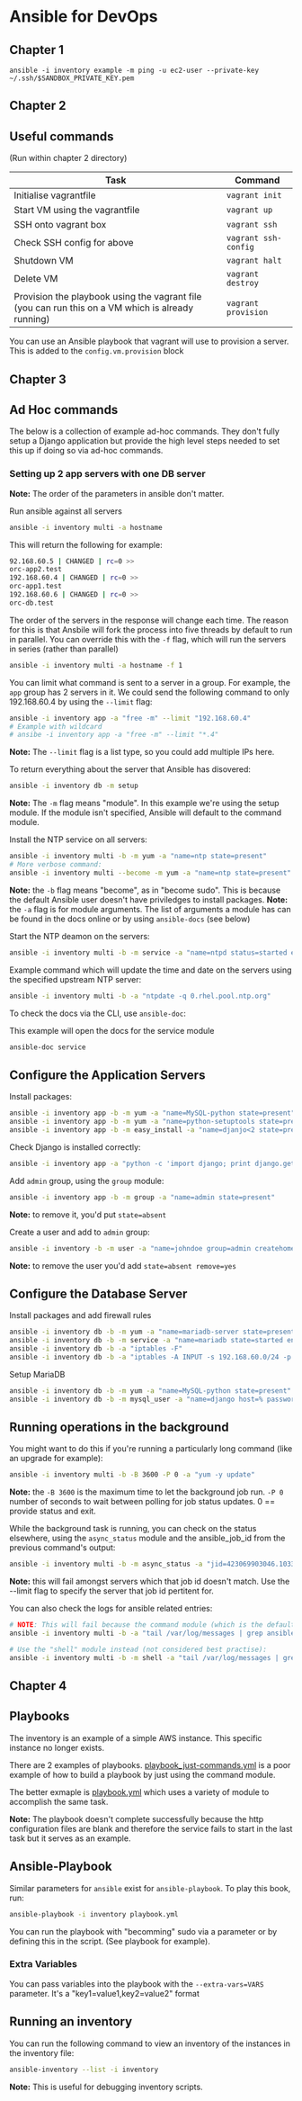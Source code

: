 # Ansible for DevOps

## Chapter 1

`ansible -i inventory example -m ping -u ec2-user --private-key ~/.ssh/$SANDBOX_PRIVATE_KEY.pem`

## Chapter 2

## Useful commands

(Run within chapter 2 directory)

|Task|Command|
|---|---|
|Initialise vagrantfile|`vagrant init`|
|Start VM using the vagrantfile|`vagrant up`|
|SSH onto vagrant box|`vagrant ssh`|
|Check SSH config for above|`vagrant ssh-config`|
|Shutdown VM|`vagrant halt`|
|Delete VM|`vagrant destroy`|
|Provision the playbook using the vagrant file (you can run this on a VM which is already running)|`vagrant provision`|

You can use an Ansible playbook that vagrant will use to provision a server. This is added to the `config.vm.provision` block

## Chapter 3

## Ad Hoc commands

The below is a collection of example ad-hoc commands. They don't fully setup a Django application but provide the high level steps needed to set this up if doing so via ad-hoc commands.

### Setting up 2 app servers with one DB server

**Note:** The order of the parameters in ansible don't matter.

Run ansible against all servers 

```bash
ansible -i inventory multi -a hostname
```

This will return the following for example:

```bash
92.168.60.5 | CHANGED | rc=0 >>
orc-app2.test
192.168.60.4 | CHANGED | rc=0 >>
orc-app1.test
192.168.60.6 | CHANGED | rc=0 >>
orc-db.test
```

The order of the servers in the response will change each time. The reason for this is that Ansbile will fork the process into five threads by default to run in parallel. You can override this with the `-f` flag, which will run the servers in series (rather than parallel) 

```bash
ansible -i inventory multi -a hostname -f 1
```

You can limit what command is sent to a server in a group. For example, the `app` group has 2 servers in it. We could send the following command to only 192.168.60.4 by using the `--limit` flag:

```bash
ansible -i inventory app -a "free -m" --limit "192.168.60.4"
# Example with wildcard
# ansibe -i inventory app -a "free -m" --limit "*.4"
```

**Note:** The `--limit` flag is a list type, so you could add multiple IPs here.

To return everything about the server that Ansible has disovered: 

```bash
ansible -i inventory db -m setup
```

**Note:** The `-m` flag means "module". In this example we're using the setup module. If the module isn't specified, Ansible will default to the command module.

Install the NTP service on all servers:

```bash
ansible -i inventory multi -b -m yum -a "name=ntp state=present"
# More verbose command:
ansible -i inventory multi --become -m yum -a "name=ntp state=present"
```

**Note:** the `-b` flag means "become", as in "become sudo". This is because the default Ansible user doesn't have priviledges to install packages.
**Note:** the `-a` flag is for module arguments. The list of arguments a module has can be found in the docs online or by using `ansible-docs` (see below)

Start the NTP deamon on the servers:

```bash
ansible -i inventory multi -b -m service -a "name=ntpd status=started enabled=yes"
```

Example command which will update the time and date on the servers using the specified upstream NTP server:

```bash
ansible -i inventory multi -b -a "ntpdate -q 0.rhel.pool.ntp.org"
```

To check the docs via the CLI, use `ansible-doc`:

This example will open the docs for the service module

```bash
ansible-doc service
```

## Configure the Application Servers

Install packages:

```bash
ansible -i inventory app -b -m yum -a "name=MySQL-python state=present"
ansible -i inventory app -b -m yum -a "name=python-setuptools state=present"
ansible -i inventory app -b -m easy_install -a "name=djanjo<2 state=present"
```

Check Django is installed correctly:

```bash
ansible -i inventory app -a "python -c 'import django; print django.get_version()'"
```

Add `admin` group, using the `group` module:

```bash
ansible -i inventory app -b -m group -a "name=admin state=present"
```

**Note:** to remove it, you'd put `state=absent`

Create a user and add to `admin` group:

```bash
ansible -i inventory -b -m user -a "name=johndoe group=admin createhome=yes generate_ssh_keys=yes"
```

**Note:** to remove the user you'd add `state=absent remove=yes`

## Configure the Database Server

Install packages and add firewall rules

```bash
ansible -i inventory db -b -m yum -a "name=mariadb-server state=present"
ansible -i inventory db -b -m service -a "name=mariadb state=started enabled=yes"
ansible -i inventory db -b -a "iptables -F"
ansible -i inventory db -b -a "iptables -A INPUT -s 192.168.60.0/24 -p tcp -m tcp --dport 3306 -j ACCEPT"
```

Setup MariaDB

```bash
ansible -i inventory db -b -m yum -a "name=MySQL-python state=present"
ansible -i inventory db -b -m mysql_user -a "name=django host=% password=12345 priv=*.*:ALL state=present"
```

## Running operations in the background

You might want to do this if you're running a particularly long command (like an upgrade for example):

```bash
ansible -i inventory multi -b -B 3600 -P 0 -a "yum -y update"
```

**Note:** the `-B 3600` is the maximum time to let the background job run. `-P 0` number of seconds to wait between polling for job status updates. 0 == provide status and exit. 

While the background task is running, you can check on the status elsewhere, using the `async_status` module and the ansible_job_id from the previous command's output:

```bash
ansible -i inventory multi -b -m async_status -a "jid=423069903046.10330"
```

**Note:** this will fail amongst servers which that job id doesn't match. Use the --limit flag to specify the server that job id pertitent for.

You can also check the logs for ansible related entries:

```bash
# NOTE: This will fail because the command module (which is the default module) doesn't handle pipes and redirection
ansible -i inventory multi -b -a "tail /var/log/messages | grep ansible-command | wc -l"

# Use the "shell" module instead (not considered best practise):
ansible -i inventory multi -b -m shell -a "tail /var/log/messages | grep ansible-command | wc -l"
```

## Chapter 4

## Playbooks 

The inventory is an example of a simple AWS instance. This specific instance no longer exists.

There are 2 examples of playbooks. [playbook_just-commands.yml](./playbook_just-commands.yml) is a poor example of how to build a playbook by just using the command module. 

The better exmaple is [playbook.yml](./playbook.yml) which uses a variety of module to accomplish the same task.

**Note:** The playbook doesn't complete successfully because the http configuration files are blank and therefore the service fails to start in the last task but it serves as an example.

## Ansible-Playbook

Similar parameters for `ansible` exist for `ansible-playbook`. To play this book, run:

```bash
ansible-playbook -i inventory playbook.yml
```

You can run the playbook with "becomming" sudo via a parameter or by defining this in the script. (See playbook for example).

### Extra Variables

You can pass variables into the playbook with the `--extra-vars=VARS` parameter. It's a "key1=value1,key2=value2" format

## Running an inventory

You can run the following command to view an inventory of the instances in the inventory file:

```bash
ansible-inventory --list -i inventory
```

**Note:** This is useful for debugging inventory scripts.
